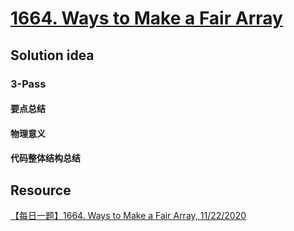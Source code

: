 # [1664. Ways to Make a Fair Array](https://leetcode.com/problems/ways-to-make-a-fair-array/description/)

## Solution idea

### 3-Pass

#### 要点总结

#### 物理意义

#### 代码整体结构总结


## Resource

[【每日一题】1664. Ways to Make a Fair Array, 11/22/2020](https://www.youtube.com/watch?v=Hgxe0QMD0A8&ab_channel=HuifengGuan)